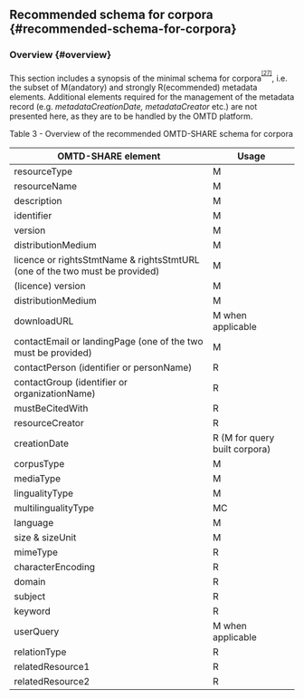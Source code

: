 ## ​Recommended schema for corpora {#recommended-schema-for-corpora}

### Overview {#overview}

This section includes a synopsis of the minimal schema for corpora<sup><sup id="916464963798167-footnote-ref-27"><a href="#916464963798167-footnote-27">[27]</a></sup></sup>, i.e. the subset of M(andatory) and strongly R(ecommended) metadata elements. Additional elements required for the management of the metadata record (e.g. _metadataCreationDate, metadataCreator_ etc.) are not presented here, as they are to be handled by the OMTD platform.

Table 3 - Overview of the recommended OMTD-SHARE schema for corpora

| OMTD-SHARE element | Usage |
| --- | --- |
| resourceType | M |
| resourceName | M |
| description | M |
| identifier | M |
| version | M |
| distributionMedium | M |
| licence or rightsStmtName &amp; rightsStmtURL (one of the two must be provided) | M |
| (licence) version | M |
| distributionMedium | M |
| downloadURL | M when applicable |
| contactEmail or landingPage (one of the two must be provided) | M |
| contactPerson (identifier or personName) | R |
| contactGroup (identifier or organizationName) | R |
| mustBeCitedWith | R |
| resourceCreator | R |
| creationDate | R (M for query built corpora) |
| corpusType | M |
| mediaType | M |
| lingualityType | M |
| multilingualityType | MC |
| language | M |
| size &amp; sizeUnit | M |
| mimeType | R |
| characterEncoding | R |
| domain | R |
| subject | R |
| keyword | R |
| userQuery | M when applicable |
| relationType | R |
| relatedResource1 | R |
| relatedResource2 | R |


[^27]: The full OMTD-SHARE schema is documented at: